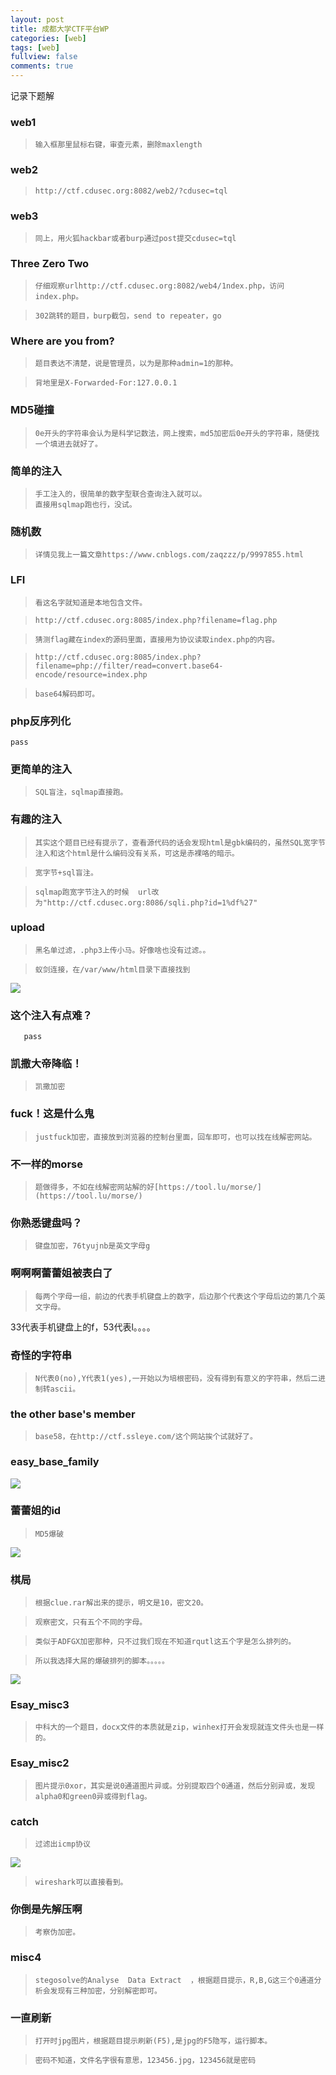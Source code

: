 ```yaml
---
layout: post
title: 成都大学CTF平台WP
categories: [web]
tags: [web]
fullview: false
comments: true
---
```


记录下题解  
  
### web1   

>     输入框那里鼠标右键，审查元素，删除maxlength  

### web2 ###

>     http://ctf.cdusec.org:8082/web2/?cdusec=tql  

### web3  

>     同上，用火狐hackbar或者burp通过post提交cdusec=tql  

### Three Zero Two   

>     仔细观察urlhttp://ctf.cdusec.org:8082/web4/1ndex.php，访问index.php。  

>     302跳转的题目，burp截包，send to repeater，go   

### Where are you from? ###

>     题目表达不清楚，说是管理员，以为是那种admin=1的那种。  

>     背地里是X-Forwarded-For:127.0.0.1
  

### MD5碰撞 ###

>     0e开头的字符串会认为是科学记数法，网上搜索，md5加密后0e开头的字符串，随便找一个填进去就好了。  

### **简单的注入** 

>     手工注入的，很简单的数字型联合查询注入就可以。 
>     直接用sqlmap跑也行，没试。  

### **随机数**  

>     详情见我上一篇文章https://www.cnblogs.com/zaqzzz/p/9997855.html  

### LFI ###

>     看这名字就知道是本地包含文件。  

>     http://ctf.cdusec.org:8085/index.php?filename=flag.php  

>     猜测flag藏在index的源码里面，直接用为协议读取index.php的内容。  

>     http://ctf.cdusec.org:8085/index.php?filename=php://filter/read=convert.base64-encode/resource=index.php  

>     base64解码即可。  

### php反序列化 ###
    pass

### **更简单的注入**   

>     SQL盲注，sqlmap直接跑。
  

### **有趣的注入** ###

>     其实这个题目已经有提示了，查看源代码的话会发现html是gbk编码的，虽然SQL宽字节注入和这个html是什么编码没有关系，可这是赤裸咯的暗示。  

>     宽字节+sql盲注。  

>     sqlmap跑宽字节注入的时候  url改为"http://ctf.cdusec.org:8086/sqli.php?id=1%df%27"  

### upload ###

>     黑名单过滤，.php3上传小马。好像啥也没有过滤。。  

>     蚁剑连接，在/var/www/html目录下直接找到  

![](https://i.imgur.com/sfyrcYC.png)  

### **这个注入有点难**？ ###
       pass


### **凯撒大帝降临！** 

>     凯撒加密  

### fuck！这是什么鬼 ###

>     justfuck加密，直接放到浏览器的控制台里面，回车即可，也可以找在线解密网站。  

### 不一样的morse ###

>     题做得多，不如在线解密网站解的好[https://tool.lu/morse/](https://tool.lu/morse/)  

### **你熟悉键盘吗？** ###

>     键盘加密，76tyujnb是英文字母g  

### **啊啊啊蕾蕾姐被表白了** 

>     每两个字母一组，前边的代表手机键盘上的数字，后边那个代表这个字母后边的第几个英文字母。
33代表手机键盘上的f，53代表l。。。。  

### **奇怪的字符串**   


>     N代表0(no),Y代表1(yes),一开始以为培根密码，没有得到有意义的字符串，然后二进制转ascii。  


### the other base's member ###

>     base58，在http://ctf.ssleye.com/这个网站挨个试就好了。  

### easy\_base\_family ###
      
![](https://img2018.cnblogs.com/blog/1397720/201812/1397720-20181206194638943-115504261.png)

 


### **蕾蕾姐的id** ###
>     MD5爆破  

![](https://i.imgur.com/VWN40Cg.png)  

### **棋局**  


>     根据clue.rar解出来的提示，明文是10，密文20。  

>     观察密文，只有五个不同的字母。  

>     类似于ADFGX加密那种，只不过我们现在不知道rqutl这五个字是怎么排列的。  

>     所以我选择大屌的爆破排列的脚本。。。。。  


![](https://i.imgur.com/JL5DlF4.png)  

### Esay_misc3  ###

>     中科大的一个题目，docx文件的本质就是zip，winhex打开会发现就连文件头也是一样的。  

### Esay_misc2 ###

>     图片提示0xor，其实是说0通道图片异或。分别提取四个0通道，然后分别异或，发现alpha0和green0异或得到flag。  

### catch 
>     过滤出icmp协议  

![](https://i.imgur.com/87xk8QE.png)  
  
>     wireshark可以直接看到。  
 
### **你倒是先解压啊** ###
 
>     考察伪加密。  

### **misc4**  

>     stegosolve的Analyse  Data Extract  ，根据题目提示，R,B,G这三个0通道分析会发现有三种加密，分别解密即可。    

### **一直刷新**



>     打开时jpg图片，根据题目提示刷新(F5),是jpg的F5隐写，运行脚本。 

>     密码不知道，文件名字很有意思，123456.jpg，123456就是密码